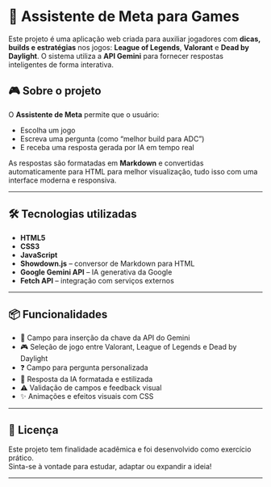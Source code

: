 # 🧠 Assistente de Meta para Games

Este projeto é uma aplicação web criada para auxiliar jogadores com **dicas, builds e estratégias** nos jogos: **League of Legends**, **Valorant** e **Dead by Daylight**. O sistema utiliza a **API Gemini** para fornecer respostas inteligentes de forma interativa.

## 🎮 Sobre o projeto

O **Assistente de Meta** permite que o usuário:

- Escolha um jogo
- Escreva uma pergunta (como “melhor build para ADC”)
- E receba uma resposta gerada por IA em tempo real

As respostas são formatadas em **Markdown** e convertidas automaticamente para HTML para melhor visualização, tudo isso com uma interface moderna e responsiva.

---

## 🛠️ Tecnologias utilizadas

- **HTML5**
- **CSS3**
- **JavaScript**
- **Showdown.js** – conversor de Markdown para HTML
- **Google Gemini API** – IA generativa da Google
- **Fetch API** – integração com serviços externos

---

## 📦 Funcionalidades

- 🔐 Campo para inserção da chave da API do Gemini
- 🎮 Seleção de jogo entre Valorant, League of Legends e Dead by Daylight
- ❓ Campo para pergunta personalizada
- 💬 Resposta da IA formatada e estilizada
- ⚠️ Validação de campos e feedback visual
- ✨ Animações e efeitos visuais com CSS

---

## 📄 Licença

Este projeto tem finalidade acadêmica e foi desenvolvido como exercício prático.  
Sinta-se à vontade para estudar, adaptar ou expandir a ideia!

---

